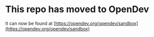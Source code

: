 # This repo has moved to OpenDev

It can now be found at [https://opendev.org/opendev/sandbox](https://opendev.org/opendev/sandbox)
